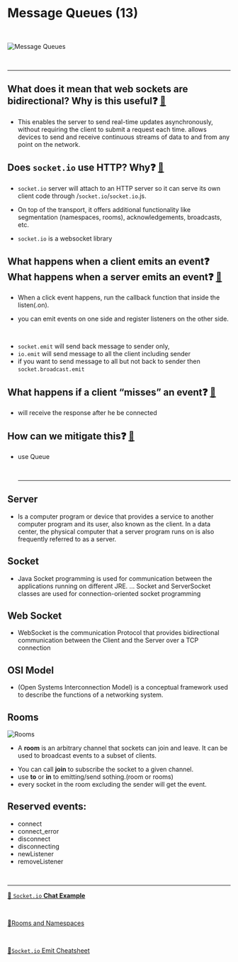 # Message Queues (13)

<br>

![Message Queues](https://www.cloudamqp.com/img/blog/thumb-mq.jpg)

<br><hr>

## What does it mean that web sockets are bidirectional? Why is this useful❓ [📁](https://www.amx.com/en/site_elements/benefits-and-applications-of-websockets#:~:text=Whereas%20HTTP%20relies%20on%20a,submit%20a%20request%20each%20time.)

- This enables the server to send real-time updates asynchronously, without requiring the client to submit a request each time. allows devices to send and receive continuous streams of data to and from any point on the network.

## Does `socket.io` use HTTP? Why❓ [📁](https://stackoverflow.com/questions/37836130/socket-io-why-does-it-need-an-http-server#:~:text=Even%20when%20websockets%20can%20be,%2F`socket.io`.js%20.)

- `socket.io` server will attach to an HTTP server so it can serve its own client code through /`socket.io`/`socket.io`.js.

* On top of the transport, it offers additional functionality like segmentation (namespaces, rooms), acknowledgements, broadcasts, etc.

- `socket.io` is a websocket library

## What happens when a client emits an event❓ What happens when a server emits an event❓ [📁](https://stackoverflow.com/questions/32674391/io-emit-vs-socket-emit)

- When a click event happens, run the callback function that inside the listen(.on).

- you can emit events on one side and register listeners on the other side.

<br>

- `socket.emit` will send back message to sender only,
- `io.emit` will send message to all the client including sender
- if you want to send message to all but not back to sender then `socket.broadcast.emit`

## What happens if a client “misses” an event❓ [📁]()

- will receive the response after he be connected

## How can we mitigate this❓ [📁]()

- use Queue

  <br><hr>

## Server

- Is a computer program or device that provides a service to another computer program and its user, also known as the client. In a data center, the physical computer that a server program runs on is also frequently referred to as a server.

## Socket

- Java Socket programming is used for communication between the applications running on different JRE. … Socket and ServerSocket classes are used for connection-oriented socket programming

## Web Socket

- WebSocket is the communication Protocol that provides bidirectional communication between the Client and the Server over a TCP connection

## OSI Model

- (Open Systems Interconnection Model) is a conceptual framework used to describe the functions of a networking system.

## Rooms

![Rooms](https://socket.io/images/rooms.png)

- A **room** is an arbitrary channel that sockets can join and leave. It can be used to broadcast events to a subset of clients.

* You can call **join** to subscribe the socket to a given channel.
* use **to** or **in** to emitting/send sothing.(room or rooms)
* every socket in the room excluding the sender will get the event.

## Reserved events:

- connect
- connect_error
- disconnect
- disconnecting
- newListener
- removeListener

<br><hr>

[📁 `Socket.io` **Chat Example**](https://`socket.io`/get-started/chat/)

<br>

[📁Rooms and Namespaces](https://`socket.io`/docs/v3/rooms/index.html)

<br>

[📁`Socket.io` Emit Cheatsheet](https://`socket.io`/docs/v3/emit-cheatsheet/index.html)
